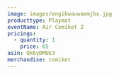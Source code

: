 ```yaml
---
image: images/engikwauwaemjbx.jpg
producttype: Playmat
eventName: Air Comiket 2
pricings:
  - quantity: 1
    price: 65
asin: Qk6yDMUE3
merchandise: comiket
---
```

